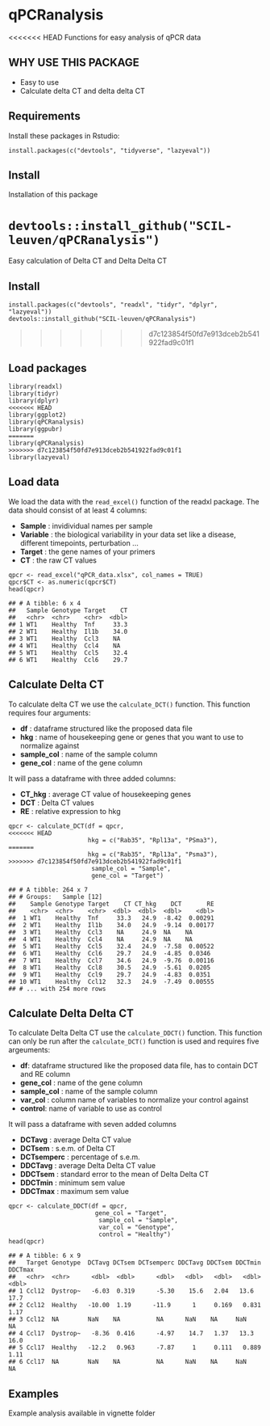 # qPCRanalysis
<<<<<<< HEAD
Functions for easy analysis of qPCR data

## WHY USE THIS PACKAGE
* Easy to use
* Calculate delta CT and delta delta CT

## Requirements

Install these packages in Rstudio:

  `install.packages(c("devtools", "tidyverse", "lazyeval"))`

## Install

Installation of this package

  `devtools::install_github("SCIL-leuven/qPCRanalysis")`
=======
Easy calculation of Delta CT and Delta Delta CT

## Install

```
install.packages(c("devtools", "readxl", "tidyr", "dplyr", "lazyeval"))
devtools::install_github("SCIL-leuven/qPCRanalysis")
```
>>>>>>> d7c123854f50fd7e913dceb2b541922fad9c01f1

## Load packages

```
library(readxl)
library(tidyr)
library(dplyr)
<<<<<<< HEAD
library(ggplot2)
library(qPCRanalysis)
library(ggpubr)
=======
library(qPCRanalysis)
>>>>>>> d7c123854f50fd7e913dceb2b541922fad9c01f1
library(lazyeval)
```

## Load data
We load the data with the `read_excel()` function of the readxl package. The data should consist of at least 4 columns:

* __Sample__ : invidividual names per sample
* __Variable__ : the biological variability in your data set like a disease, different timepoints, perturbation ...
* __Target__ : the gene names of your primers
* __CT__ : the raw CT values

```
qpcr <- read_excel("qPCR_data.xlsx", col_names = TRUE)
qpcr$CT <- as.numeric(qpcr$CT)
head(qpcr)
```
```
## # A tibble: 6 x 4
##   Sample Genotype Target    CT
##   <chr>  <chr>    <chr>  <dbl>
## 1 WT1    Healthy  Tnf     33.3
## 2 WT1    Healthy  Il1b    34.0
## 3 WT1    Healthy  Ccl3    NA  
## 4 WT1    Healthy  Ccl4    NA  
## 5 WT1    Healthy  Ccl5    32.4
## 6 WT1    Healthy  Ccl6    29.7
```

## Calculate Delta CT
To calculate delta CT we use the `calculate_DCT()` function. This function requires four arguments:

* __df__ : dataframe structured like the proposed data file
* __hkg__ : name of housekeeping gene or genes that you want to use to normalize against
* __sample_col__ : name of the sample column
* __gene_col__ : name of the gene column

It will pass a dataframe with three added columns: 

* __CT_hkg__ : average CT value of housekeeping genes
* __DCT__ : Delta CT values
* __RE__ : relative expression to hkg

```
qpcr <- calculate_DCT(df = qpcr, 
<<<<<<< HEAD
                      hkg = c("Rab35", "Rpl13a", "PSma3"), 
=======
                      hkg = c("Rab35", "Rpl13a", "Psma3"), 
>>>>>>> d7c123854f50fd7e913dceb2b541922fad9c01f1
                       sample_col = "Sample", 
                       gene_col = "Target")
```
```
## # A tibble: 264 x 7
## # Groups:   Sample [12]
##    Sample Genotype Target    CT CT_hkg    DCT       RE
##    <chr>  <chr>    <chr>  <dbl>  <dbl>  <dbl>    <dbl>
##  1 WT1    Healthy  Tnf     33.3   24.9  -8.42  0.00291
##  2 WT1    Healthy  Il1b    34.0   24.9  -9.14  0.00177
##  3 WT1    Healthy  Ccl3    NA     24.9  NA    NA      
##  4 WT1    Healthy  Ccl4    NA     24.9  NA    NA      
##  5 WT1    Healthy  Ccl5    32.4   24.9  -7.58  0.00522
##  6 WT1    Healthy  Ccl6    29.7   24.9  -4.85  0.0346 
##  7 WT1    Healthy  Ccl7    34.6   24.9  -9.76  0.00116
##  8 WT1    Healthy  Ccl8    30.5   24.9  -5.61  0.0205 
##  9 WT1    Healthy  Ccl9    29.7   24.9  -4.83  0.0351 
## 10 WT1    Healthy  Ccl12   32.3   24.9  -7.49  0.00555
## # ... with 254 more rows
```

## Calculate Delta Delta CT
To calculate Delta Delta CT use the `calculate_DDCT()` function. This function  can only be run after the `calculate_DCT()` function is used and requires five argeuments:

* __df__: dataframe structured like the proposed data file, has to contain DCT and RE column
* __gene_col__ : name of the gene column
* __sample_col__ : name of the sample column
* __var_col__ : column name of variables to normalize your control against
* __control__: name of variable to use as control

It will pass a dataframe with seven added columns

* __DCTavg__ : average Delta CT value
* __DCTsem__ : s.e.m. of Delta CT
* __DCTsemperc__ : percentage of s.e.m.
* __DDCTavg__ : average Delta Delta CT value
* __DDCTsem__ : standard error to the mean of Delta Delta CT
* __DDCTmin__ : minimum sem value
* __DDCTmax__ : maximum sem value

```
qpcr <- calculate_DDCT(df = qpcr, 
                        gene_col = "Target", 
                         sample_col = "Sample", 
                         var_col = "Genotype", 
                         control = "Healthy")
head(qpcr)
```
```
## # A tibble: 6 x 9
##   Target Genotype  DCTavg DCTsem DCTsemperc DDCTavg DDCTsem DDCTmin DDCTmax
##   <chr>  <chr>      <dbl>  <dbl>      <dbl>   <dbl>   <dbl>   <dbl>   <dbl>
## 1 Ccl12  Dystrop~   -6.03  0.319      -5.30    15.6   2.04   13.6     17.7 
## 2 Ccl12  Healthy   -10.00  1.19      -11.9      1     0.169   0.831    1.17
## 3 Ccl12  NA        NaN    NA          NA      NaN    NA     NaN       NA   
## 4 Ccl17  Dystrop~   -8.36  0.416      -4.97    14.7   1.37   13.3     16.0 
## 5 Ccl17  Healthy   -12.2   0.963      -7.87     1     0.111   0.889    1.11
## 6 Ccl17  NA        NaN    NA          NA      NaN    NA     NaN       NA
```

## Examples

Example analysis available in vignette folder

